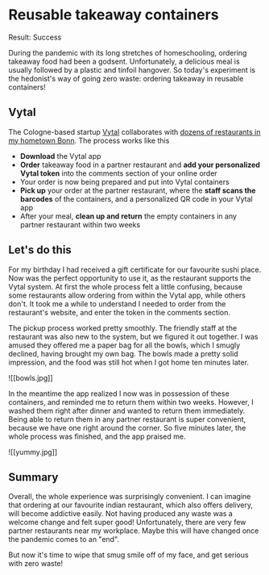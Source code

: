 # Reusable takeaway containers

Result: Success

During the pandemic with its long stretches of homeschooling, ordering takeaway food had been a godsent. Unfortunately, a delicious meal is usually followed by a plastic and tinfoil hangover. So today's experiment is the hedonist's way of going zero waste: ordering takeaway in reusable containers!

## Vytal ##

The Cologne-based startup [Vytal](https://www.vytal.org/) collaborates with [dozens of restaurants in my hometown Bonn](https://www.vytal.org/cities/bonn-beste-restaurants-essen-mitnehmen-corona-vytal). The process works like this

 - __Download__ the Vytal app
 - __Order__ takeaway food in a partner restaurant and __add your personalized Vytal token__ into the comments section of your online order
 - Your order is now being prepared and put into Vytal containers
 - __Pick up__ your order at the partner restaurant, where the __staff scans the barcodes__ of the containers, and a personalized QR code in your Vytal app
 - After your meal, __clean up and return__ the empty containers in any partner restaurant within two weeks

## Let's do this ##

For my birthday I had received a gift certificate for our favourite sushi place. Now was the perfect opportunity to use it, as the restaurant supports the Vytal system. At first the whole process felt a little confusing, because some restaurants allow ordering from within the Vytal app, while others don't. It took me a while to understand I needed to order from the restaurant's website, and enter the token in the comments section.

The pickup process worked pretty smoothly. The friendly staff at the restaurant was also new to the system, but we figured it out together. I was amused they offered me a paper bag for all the bowls, which I smugly declined, having brought my own bag. The bowls made a pretty solid impression, and the food was still hot when I got home ten minutes later.

![[bowls.jpg]]

In the meantime the app realized I now was in possession of these containers, and reminded me to return them within two weeks. However, I washed them right after dinner and wanted to return them immediately. Being able to return them in any partner restaurant is super convenient, because we have one right around the corner. So five minutes later, the whole process was finished, and the app praised me.

![[yummy.jpg]]

## Summary ##

Overall, the whole experience was surprisingly convenient. I can imagine that ordering at our favourite indian restaurant, which also offers delivery, will become addictive easily. Not having produced any waste was a welcome change and felt super good! Unfortunately, there are very few partner restaurants near my workplace. Maybe this will have changed once the pandemic comes to an "end".

But now it's time to wipe that smug smile off of my face, and get serious with zero waste!
